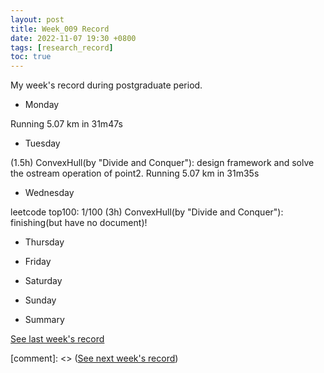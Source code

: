 ```yaml
---
layout: post
title: Week_009 Record
date: 2022-11-07 19:30 +0800
tags: [research_record]
toc: true
---
```


My  week's record during postgraduate period.

- Monday

Running 5.07 km in 31m47s

- Tuesday

(1.5h) ConvexHull(by "Divide and Conquer"): design framework and solve the ostream operation of point2<T>.
Running 5.07 km in 31m35s

- Wednesday

leetcode top100: 1/100
(3h) ConvexHull(by "Divide and Conquer"): finishing(but have no document)!

- Thursday

- Friday

- Saturday

- Sunday

- Summary

[See last week's record](https://zhengtongdu.github.io/2022/10/31/Week_008_Record/)

[comment]: <> ([See next week's record](https://zhengtongdu.github.io/2022/0//Week__Record/))
